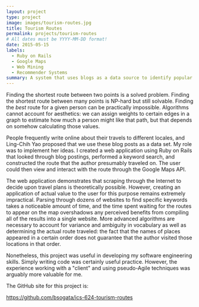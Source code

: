 ```yaml
---
layout: project
type: project
image: images/tourism-routes.jpg
title: Tourism Routes
permalink: projects/tourism-routes
# All dates must be YYYY-MM-DD format!
date: 2015-05-15
labels:
  - Ruby on Rails
  - Google Maps
  - Web Mining
  - Recommender Systems
summary: A system that uses blogs as a data source to identify popular tourist routes.
---
```


Finding the shortest route between two points is a solved problem.  Finding the shortest route between many points is NP-hard but still solvable.  Finding the *best* route for a given person can be practically impossible.  Algorithms cannot account for aesthetics: we can assign weights to certain edges in a graph to estimate how much a person might like that path, but that depends on somehow calculating those values.

People frequently write online about their travels to different locales, and Ling-Chih Yao proposed that we use these blog posts as a data set.  My role was to implement her ideas.  I created a web application using Ruby on Rails that looked through blog postings, performed a keyword search, and constructed the route that the author presumably traveled on.  The user could then view and interact with the route through the Google Maps API.

The web application demonstrates that scraping through the Internet to decide upon travel plans is theoretically possible.  However, creating an application of actual value to the user for this purpose remains extremely impractical.  Parsing through dozens of websites to find specific keywords takes a noticeable amount of time, and the time spent waiting for the routes to appear on the map overshadows any perceived benefits from compiling all of the results into a single website.  More advanced algorithms are necessary to account for variance and ambiguity in vocabulary as well as determining the actual route traveled: the fact that the names of places appeared in a certain order does not guarantee that the author visited those locations in that order.  

Nonetheless, this project was useful in developing my software engineering skills.  Simply writing code was certainly useful practice.  However, the experience working with a "client" and using pseudo-Agile techniques was arguably more valuable for me.  

The GitHub site for this project is:

<https://github.com/bsogata/ics-624-tourism-routes>